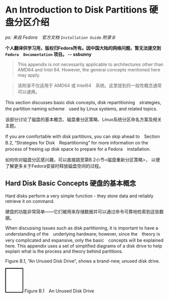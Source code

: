 # An Introduction to Disk Partitions 硬盘分区介绍

*ps: 来自 Fedora　官方文档 `Installation Guide` 附录Ｂ*

**个人翻译供学习用，版权归Fedora所有。因中国大陆的网络问题，暂无法提交到 `Fedora  Documentation` 项目。 -- ssbunny**

> This appendix is not necessarily applicable to architectures other than AMD64 and Intel 64. However, the general concepts mentioned here may apply.

> 该附录不仅适用于 AMD64 或 Intel64　系统。这里提到的一般性概念通常可以通用。

This section discusses basic disk concepts, disk repartitioning　strategies, the partition naming scheme　used by Linux systems, and related topics.

该部分讨论了磁盘的基本概念、磁盘重分区策略、Linux系统分区命名方案及相关主题。

If you are comfortable with disk partitions, you can skip ahead to　Section B.2, “Strategies for Disk　Repartitioning” for more information on the process of freeing up disk space to prepare for a Fedora　installation.

如何你对磁盘分区感兴趣，可以直接跳至第B.2小节<磁盘重新分区策略>，
以便了解更多关于Fedora安装时释放磁盘空间的过程。

## Hard Disk Basic Concepts 硬盘的基本概念

Hard disks perform a very simple function - they store data and reliably retrieve it on command.

硬盘的功能非常简单——它们被用来存储数据并可以通过命令可靠地检索到这些数据。

When discussing issues such as disk partitioning, 
it is important to have a understanding of the　underlying hardware;
however, since the　theory is very complicated and expansive,
only the basic　concepts will be explained here.
This appendix uses a set of simplified diagrams of a disk drive to help
explain what is the process and theory behind partitions.

Figure B.1, “An Unused Disk Drive”, shows a brand-new, unused disk drive.

![An Unused Disk Drive](img/disk_partition_1.png)
Figure B.1　An Unused Disk Drive
